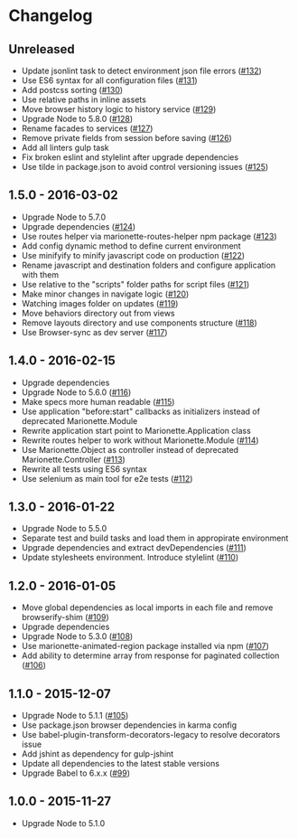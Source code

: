 # Changelog

## Unreleased
- Update jsonlint task to detect environment json file errors
([#132](https://github.com/fs/backbone-base/pull/132))
- Use ES6 syntax for all configuration files
([#131](https://github.com/fs/backbone-base/pull/131))
- Add postcss sorting
([#130](https://github.com/fs/backbone-base/pull/130))
- Use relative paths in inline assets
- Move browser history logic to history service
([#129](https://github.com/fs/backbone-base/pull/129))
- Upgrade Node to 5.8.0
([#128](https://github.com/fs/backbone-base/pull/128))
- Rename facades to services
([#127](https://github.com/fs/backbone-base/pull/127))
- Remove private fields from session before saving
([#126](https://github.com/fs/backbone-base/pull/126))
- Add all linters gulp task
- Fix broken eslint and stylelint after upgrade dependencies
- Use tilde in package.json to avoid control versioning issues
([#125](https://github.com/fs/backbone-base/pull/125))

## 1.5.0 - 2016-03-02
- Upgrade Node to 5.7.0
- Upgrade dependencies
([#124](https://github.com/fs/backbone-base/pull/124))
- Use routes helper via marionette-routes-helper npm package
([#123](https://github.com/fs/backbone-base/pull/123))
- Add config dynamic method to define current environment
- Use minifyify to minify javascript code on production
([#122](https://github.com/fs/backbone-base/pull/122))
- Rename javascript and destination folders and configure application with them
- Use relative to the "scripts" folder paths for script files
([#121](https://github.com/fs/backbone-base/pull/121))
- Make minor changes in navigate logic
([#120](https://github.com/fs/backbone-base/pull/120))
- Watching images folder on updates
([#119](https://github.com/fs/backbone-base/pull/119))
- Move behaviors directory out from views
- Remove layouts directory and use components structure
([#118](https://github.com/fs/backbone-base/pull/118))
- Use Browser-sync as dev server
([#117](https://github.com/fs/backbone-base/pull/117))

## 1.4.0 - 2016-02-15
- Upgrade dependencies
- Upgrade Node to 5.6.0
([#116](https://github.com/fs/backbone-base/pull/116))
- Make specs more human readable
([#115](https://github.com/fs/backbone-base/pull/115))
- Use application "before:start" callbacks as initializers instead of deprecated Marionette.Module
- Rewrite application start point to Marionette.Application class
- Rewrite routes helper to work without Marionette.Module
([#114](https://github.com/fs/backbone-base/pull/114))
- Use Marionette.Object as controller instead of deprecated Marionette.Controller
([#113](https://github.com/fs/backbone-base/pull/113))
- Rewrite all tests using ES6 syntax
- Use selenium as main tool for e2e tests
([#112](https://github.com/fs/backbone-base/pull/112))

## 1.3.0 - 2016-01-22
- Upgrade Node to 5.5.0
- Separate test and build tasks and load them in appropirate environment
- Upgrade dependencies and extract devDependencies
([#111](https://github.com/fs/backbone-base/pull/111))
- Update stylesheets environment. Introduce stylelint
([#110](https://github.com/fs/backbone-base/pull/110))

## 1.2.0 - 2016-01-05
- Move global dependencies as local imports in each file and remove browserify-shim
([#109](https://github.com/fs/backbone-base/pull/109))
- Upgrade dependencies
- Upgrade Node to 5.3.0
([#108](https://github.com/fs/backbone-base/pull/108))
- Use marionette-animated-region package installed via npm
([#107](https://github.com/fs/backbone-base/pull/107))
- Add ability to determine array from response for paginated collection
([#106](https://github.com/fs/backbone-base/pull/106))

## 1.1.0 - 2015-12-07
- Upgrade Node to 5.1.1
([#105](https://github.com/fs/backbone-base/pull/105))
- Use package.json browser dependencies in karma config
- Use babel-plugin-transform-decorators-legacy to resolve decorators issue
- Add jshint as dependency for gulp-jshint
- Update all dependencies to the latest stable versions
- Upgrade Babel to 6.x.x
([#99](https://github.com/fs/backbone-base/pull/99))

## 1.0.0 - 2015-11-27
- Upgrade Node to 5.1.0
